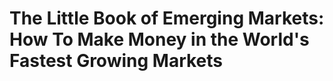 # The Little Book of Emerging Markets: How To Make Money in the World's Fastest Growing Markets

## 

